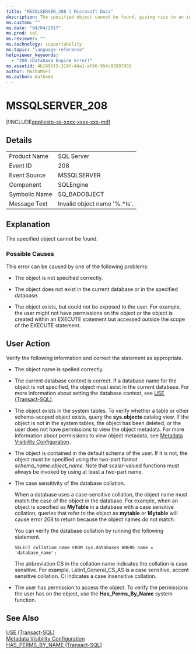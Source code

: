 ```yaml
---
title: "MSSQLSERVER_208 | Microsoft Docs"
description: The specified object cannot be found, giving rise to an invalid object name message. See an explanation of the error and possible resolutions.
ms.custom: ""
ms.date: "04/04/2017"
ms.prod: sql
ms.reviewer: ""
ms.technology: supportability
ms.topic: "language-reference"
helpviewer_keywords: 
  - "208 (Database Engine error)"
ms.assetid: 4b1895f5-3197-4da1-af86-954c93507956
author: MashaMSFT
ms.author: mathoma
---
```

# MSSQLSERVER_208
[!INCLUDE[appliesto-ss-xxxx-xxxx-xxx-md](../../includes/appliesto-ss-xxxx-xxxx-xxx-md.md)]
  
## Details  
  
|||  
|-|-|  
|Product Name|SQL Server|  
|Event ID|208|  
|Event Source|MSSQLSERVER|  
|Component|SQLEngine|  
|Symbolic Name|SQ_BADOBJECT|  
|Message Text|Invalid object name '%.*ls'.|  
  
## Explanation  
The specified object cannot be found.  
  
### Possible Causes  
This error can be caused by one of the following problems:  
  
-   The object is not specified correctly.  
  
-   The object does not exist in the current database or in the specified database.  
  
-   The object exists, but could not be exposed to the user. For example, the user might not have permissions on the object or the object is created within an EXECUTE statement but accessed outside the scope of the EXECUTE statement.  
  
## User Action  
Verify the following information and correct the statement as appropriate.  
  
-   The object name is spelled correctly.  
  
-   The current database context is correct. If a database name for the object is not specified, the object must exist in the current database. For more information about setting the database context, see [USE &#40;Transact-SQL&#41;](~/t-sql/language-elements/use-transact-sql.md).  
  
-   The object exists in the system tables. To verify whether a table or other schema-scoped object exists, query the **sys.objects** catalog view. If the object is not in the system tables, the object has been deleted, or the user does not have permissions to view the object metadata. For more information about permissions to view object metadata, see [Metadata Visibility Configuration](~/relational-databases/security/metadata-visibility-configuration.md).  
  
-   The object is contained in the default schema of the user. If it is not, the object must be specified using the two-part format *schema_name.object_name*. Note that scalar-valued functions must always be invoked by using at least a two-part name.  
  
-   The case sensitivity of the database collation.  
  
    When a database uses a case-sensitive collation, the object name must match the case of the object in the database. For example, when an object is specified as **MyTable** in a database with a case sensitive collation, queries that refer to the object as **mytable** or **Mytable** will cause error 208 to return because the object names do not match.  
  
    You can verify the database collation by running the following statement.  
  
    ```  
    SELECT collation_name FROM sys.databases WHERE name = 'database_name';  
    ```  
  
    The abbreviation CS in the collation name indicates the collation is case sensitive. For example, Latin1_General_CS_AS is a case sensitive, accent sensitive collation. CI indicates a case insensitive collation.  
  
-   The user has permission to access the object. To verify the permissions the user has on the object, use the **Has_Perms_By_Name** system function.  
  
## See Also  
[USE &#40;Transact-SQL&#41;](~/t-sql/language-elements/use-transact-sql.md)  
[Metadata Visibility Configuration](~/relational-databases/security/metadata-visibility-configuration.md)  
[HAS_PERMS_BY_NAME &#40;Transact-SQL&#41;](~/t-sql/functions/has-perms-by-name-transact-sql.md)  
  
